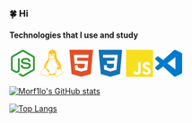 ### 🍀 Hi

#### Technologies that I use and study
![Node JS](/assets/nodedotjs-color.svg)
![Linux](/assets/linux-color.svg)
![HTML5](/assets/html5-color.svg)
![CSS3](/assets/css3-color.svg)
![JavaScript](/assets/javascript-color.svg)
![VS Code](/assets/visualstudiocode-color.svg)

[![Morf1lo's GitHub stats](https://github-readme-stats.vercel.app/api?username=morf1lo&theme=radical&show_icons=true)](https://github.com/anuraghazra/github-readme-stats)

[![Top Langs](https://github-readme-stats.vercel.app/api/top-langs/?username=morf1lo&layout=compact&theme=synthwave)](https://github.com/anuraghazra/github-readme-stats)
